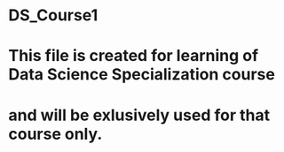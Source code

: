 # DS_Course1
# This file is created for learning of Data Science Specialization course
# and will be exlusively used for that course only.

